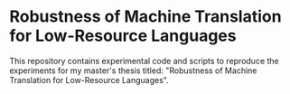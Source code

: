 # Robustness of Machine Translation for Low-Resource Languages 

This repository contains experimental code and scripts to reproduce the experiments for my master's thesis titled: "Robustness of Machine Translation for Low-Resource Languages". 


